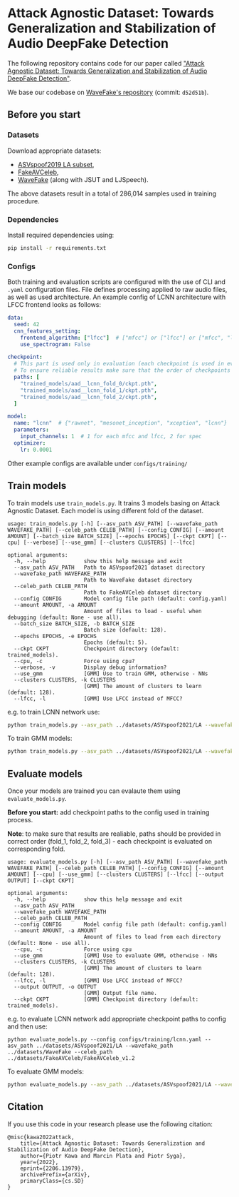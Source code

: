 # Attack Agnostic Dataset: Towards Generalization and Stabilization of Audio DeepFake Detection

The following repository contains code for our paper called ["Attack Agnostic Dataset: Towards Generalization and Stabilization of Audio DeepFake Detection"](https://arxiv.org/abs/2206.13979).


We base our codebase on [WaveFake's repository](https://github.com/RUB-SysSec/WaveFake) (commit: `d52d51b`).



## Before you start


### Datasets

Download appropriate datasets:

* [ASVspoof2019 LA subset](https://datashare.ed.ac.uk/handle/10283/3336),
* [FakeAVCeleb](https://github.com/DASH-Lab/FakeAVCeleb#access-request-form),
* [WaveFake](https://zenodo.org/record/5642694) (along with JSUT and LJSpeech).

The above datasets result in a total of 286,014 samples used in training procedure.


### Dependencies
Install required dependencies using: 
```bash
pip install -r requirements.txt
```

### Configs

Both training and evaluation scripts are configured with the use of CLI and `.yaml` configuration files. File defines processing applied to raw audio files, as well as used architecture. An example config of LCNN architecture with LFCC frontend looks as follows:
```yaml
data:
  seed: 42
  cnn_features_setting:
    frontend_algorithm: ["lfcc"]  # ["mfcc"] or ["lfcc"] or ["mfcc", "lfcc"] or []
    use_spectrogram: False

checkpoint: 
  # This part is used only in evaluation (each checkpoint is used in eval on corresponding fold).
  # To ensure reliable results make sure that the order of checkpoints is correct (i.e. fold_0, fold_1, fold_2)
  paths: [
    "trained_models/aad__lcnn_fold_0/ckpt.pth",
    "trained_models/aad__lcnn_fold_1/ckpt.pth",
    "trained_models/aad__lcnn_fold_2/ckpt.pth",
  ]

model:
  name: "lcnn"  # {"rawnet", "mesonet_inception", "xception", "lcnn"}
  parameters:
    input_channels: 1  # 1 for each mfcc and lfcc, 2 for spec
  optimizer:
    lr: 0.0001
```


Other example configs are available under `configs/training/`

##  Train models 


To train models use `train_models.py`. It trains 3 models basing on Attack Agnostic Dataset. Each model is using different fold of the dataset.


```
usage: train_models.py [-h] [--asv_path ASV_PATH] [--wavefake_path WAVEFAKE_PATH] [--celeb_path CELEB_PATH] [--config CONFIG] [--amount AMOUNT] [--batch_size BATCH_SIZE] [--epochs EPOCHS] [--ckpt CKPT] [--cpu] [--verbose] [--use_gmm] [--clusters CLUSTERS] [--lfcc]

optional arguments:
  -h, --help            show this help message and exit
  --asv_path ASV_PATH   Path to ASVspoof2021 dataset directory
  --wavefake_path WAVEFAKE_PATH
                        Path to WaveFake dataset directory
  --celeb_path CELEB_PATH
                        Path to FakeAVCeleb dataset directory
  --config CONFIG       Model config file path (default: config.yaml)
  --amount AMOUNT, -a AMOUNT
                        Amount of files to load - useful when debugging (default: None - use all).
  --batch_size BATCH_SIZE, -b BATCH_SIZE
                        Batch size (default: 128).
  --epochs EPOCHS, -e EPOCHS
                        Epochs (default: 5).
  --ckpt CKPT           Checkpoint directory (default: trained_models).
  --cpu, -c             Force using cpu?
  --verbose, -v         Display debug information?
  --use_gmm             [GMM] Use to train GMM, otherwise - NNs
  --clusters CLUSTERS, -k CLUSTERS
                        [GMM] The amount of clusters to learn (default: 128).
  --lfcc, -l            [GMM] Use LFCC instead of MFCC?
```

e.g. to train LCNN network use:
```bash
python train_models.py --asv_path ../datasets/ASVspoof2021/LA --wavefake_path ../datasets/WaveFake --celeb_path ../datasets/FakeAVCeleb/FakeAVCeleb_v1.2 --config configs/training/lcnn.yaml
```

To train GMM models:
```bash
python train_models.py --asv_path ../datasets/ASVspoof2021/LA --wavefake_path ../datasets/WaveFake --celeb_path ../datasets/FakeAVCeleb/FakeAVCeleb_v1.2 --lfcc --use_gmm
```

## Evaluate models


Once your models are trained you can evalaute them using `evaluate_models.py`.

**Before you start:** add checkpoint paths to the config used in training process.

**Note**: to make sure that results are realiable, paths should be provided in correct order (fold_1, fold_2, fold_3) - each checkpoint is evaluated on corresponding fold.


```
usage: evaluate_models.py [-h] [--asv_path ASV_PATH] [--wavefake_path WAVEFAKE_PATH] [--celeb_path CELEB_PATH] [--config CONFIG] [--amount AMOUNT] [--cpu] [--use_gmm] [--clusters CLUSTERS] [--lfcc] [--output OUTPUT] [--ckpt CKPT]

optional arguments:
  -h, --help            show this help message and exit
  --asv_path ASV_PATH
  --wavefake_path WAVEFAKE_PATH
  --celeb_path CELEB_PATH
  --config CONFIG       Model config file path (default: config.yaml)
  --amount AMOUNT, -a AMOUNT
                        Amount of files to load from each directory (default: None - use all).
  --cpu, -c             Force using cpu
  --use_gmm             [GMM] Use to evaluate GMM, otherwise - NNs
  --clusters CLUSTERS, -k CLUSTERS
                        [GMM] The amount of clusters to learn (default: 128).
  --lfcc, -l            [GMM] Use LFCC instead of MFCC?
  --output OUTPUT, -o OUTPUT
                        [GMM] Output file name.
  --ckpt CKPT           [GMM] Checkpoint directory (default: trained_models).
```
e.g. to evaluate LCNN network add appropriate checkpoint paths to config and then use:
```
python evaluate_models.py --config configs/training/lcnn.yaml --asv_path ../datasets/ASVspoof2021/LA --wavefake_path ../datasets/WaveFake --celeb_path ../datasets/FakeAVCeleb/FakeAVCeleb_v1.2
```

To evaluate GMM models:
```bash
python evaluate_models.py --asv_path ../datasets/ASVspoof2021/LA --wavefake_path ../datasets/WaveFake --celeb_path ../datasets/FakeAVCeleb/FakeAVCeleb_v1.2 --lfcc --use_gmm
```

## Citation

If you use this code in your research please use the following citation:

```
@misc{kawa2022attack,
    title={Attack Agnostic Dataset: Towards Generalization and Stabilization of Audio DeepFake Detection},
    author={Piotr Kawa and Marcin Plata and Piotr Syga},
    year={2022},
    eprint={2206.13979},
    archivePrefix={arXiv},
    primaryClass={cs.SD}
}
```


